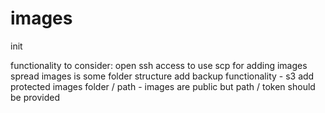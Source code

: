 # images

init

functionality to consider:
open ssh access to use scp for adding images
spread images is some folder structure
add backup functionality - s3
add protected images folder / path - images are public but path / token should be provided


